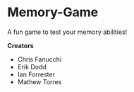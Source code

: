 # Memory-Game
A fun game to test your memory abilities!


**Creators**

- Chris Fanucchi
- Erik Dodd
- Ian Forrester
- Mathew Torres
